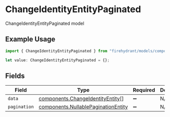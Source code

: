 # ChangeIdentityEntityPaginated

ChangeIdentityEntityPaginated model

## Example Usage

```typescript
import { ChangeIdentityEntityPaginated } from "firehydrant/models/components";

let value: ChangeIdentityEntityPaginated = {};
```

## Fields

| Field                                                                                      | Type                                                                                       | Required                                                                                   | Description                                                                                |
| ------------------------------------------------------------------------------------------ | ------------------------------------------------------------------------------------------ | ------------------------------------------------------------------------------------------ | ------------------------------------------------------------------------------------------ |
| `data`                                                                                     | [components.ChangeIdentityEntity](../../models/components/changeidentityentity.md)[]       | :heavy_minus_sign:                                                                         | N/A                                                                                        |
| `pagination`                                                                               | [components.NullablePaginationEntity](../../models/components/nullablepaginationentity.md) | :heavy_minus_sign:                                                                         | N/A                                                                                        |